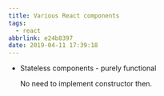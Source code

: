 ```yaml
---
title: Various React components
tags:
  - react
abbrlink: e24b8397
date: 2019-04-11 17:39:18
---
```


- Stateless components - purely functional

    No need to implement constructor then.